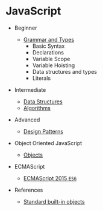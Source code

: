 # JavaScript

* Beginner
    * [Grammar and Types](01_Grammar_Types)
        * Basic Syntax
        * Declarations
        * Variable Scope
        * Variable Hoisting
        * Data structures and types
        * Literals

* Intermediate
    * [Data Structures](DataStructures)
    * [Algorithms](Algorithms)

* Advanced
    * [Design Patterns](DesignPatterns)

* Object Oriented JavaScript
    * [Objects](Objects)

* ECMAScript
    * [ECMAScript 2015 `ES6`](ES6)

* References
    * [Standard built-in objects](Built-in_Objects)
